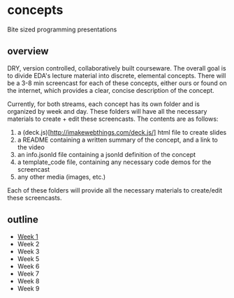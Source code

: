 # concepts

Bite sized programming presentations

## overview

DRY, version controlled, collaboratively built courseware. The overall goal is to divide EDA's lecture material into discrete, elemental concepts. There will be a 3-8 min screencast for each of these concepts, either ours or found on the internet, which provides a clear, concise description of the concept. 

Currently, for both streams, each concept has its own folder and is organized by week and day. These folders will have all the necessary materials to create + edit these screencasts. The contents are as follows:
1. a (deck.js)[http://imakewebthings.com/deck.js/] html file to create slides 
2. a README containing a written summary of the concept, and a link to the video
3. an info.jsonId file containing a jsonId definition of the concept
4. a template_code file, containing any necessary code demos for the screencast
5. any other media (images, etc.)

Each of these folders will provide all the necessary materials to create/edit these screencasts.

## outline

- [Week 1](./week_1/README.md)
- Week 2
- Week 3
- Week 5
- Week 6
- Week 7
- Week 8
- Week 9
